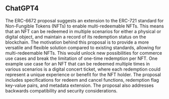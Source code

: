 ## ChatGPT4

The ERC-6672 proposal suggests an extension to the ERC-721 standard for Non-Fungible Tokens (NFTs) to enable multi-redeemable NFTs. This means that an NFT can be redeemed in multiple scenarios for either a physical or digital object, and maintain a record of its redemption status on the blockchain. The motivation behind this proposal is to provide a more versatile and flexible solution compared to existing standards, allowing for multi-redeemable NFTs. This would unlock new possibilities for commerce use cases and break the limitation of one-time redemption per NFT. One example use case for an NFT that can be redeemed multiple times in various scenarios is a digital concert ticket, where each redemption could represent a unique experience or benefit for the NFT holder. The proposal includes specifications for redeem and cancel functions, redemption flag key-value pairs, and metadata extension. The proposal also addresses backwards compatibility and security considerations.
